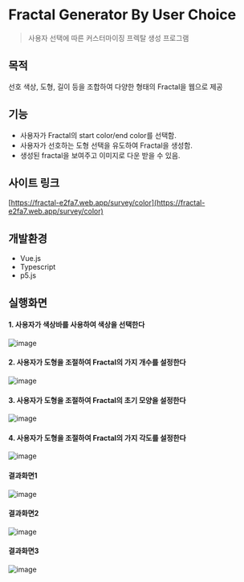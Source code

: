 # Fractal Generator By User Choice
> 사용자 선택에 따른 커스터마이징 프렉탈 생성 프로그램

## 목적
선호 색상, 도형, 길이 등을 조합하여 다양한 형태의 Fractal을 웹으로 제공

## 기능
* 사용자가 Fractal의 start color/end color를 선택함.
* 사용자가 선호하는 도형 선택을 유도하여 Fractal을 생성함.
* 생성된 fractal을 보여주고 이미지로 다운 받을 수 있음.

## 사이트 링크
[https://fractal-e2fa7.web.app/survey/color](https://fractal-e2fa7.web.app/survey/color)

## 개발환경
* Vue.js
* Typescript
* p5.js

## 실행화면
#### 1. 사용자가 색상바를 사용하여 색상을 선택한다
![image](https://user-images.githubusercontent.com/38517815/97839120-e43a8280-1d24-11eb-85d5-f0366481047a.png)
#### 2. 사용자가 도형을 조절하여 Fractal의 가지 개수를 설정한다
![image](https://user-images.githubusercontent.com/38517815/97839147-ebfa2700-1d24-11eb-963b-865d19786a06.png)
#### 3. 사용자가 도형을 조절하여 Fractal의 초기 모양을 설정한다
![image](https://user-images.githubusercontent.com/38517815/97839134-e8ff3680-1d24-11eb-9017-2f3ac90387a8.png)
#### 4. 사용자가 도형을 조절하여 Fractal의 가지 각도를 설정한다
![image](https://user-images.githubusercontent.com/38517815/97839157-ef8dae00-1d24-11eb-8258-b005aaa61238.png)
#### 결과화면1
![image](https://user-images.githubusercontent.com/38517815/94945635-ee931200-0515-11eb-8228-a0b4167f6d01.png)
#### 결과화면2
![image](https://user-images.githubusercontent.com/38517815/94945642-f05cd580-0515-11eb-98f4-06d7aaac8a16.png)
#### 결과화면3
![image](https://user-images.githubusercontent.com/38517815/94945956-6bbe8700-0516-11eb-88ee-adc904c91c1c.png)



